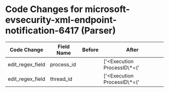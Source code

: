 # Code Changes for microsoft-evsecurity-xml-endpoint-notification-6417 (Parser)

| Code Change | Field Name | Before | After |
|-------------|------------|--------|-------|
| edit_regex_field | process_id |  | ['<Execution ProcessID\\*=(\'|")({process_id}\d+)(\'|") ThreadID\\*=(\'|")({thread_id}\d+)(\'|")'] |
| edit_regex_field | thread_id |  | ['<Execution ProcessID\\*=(\'|")({process_id}\d+)(\'|") ThreadID\\*=(\'|")({thread_id}\d+)(\'|")'] |